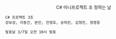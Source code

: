<center>C# 미니프로젝트 조 정하는 날</center>

    C# 프로젝트 3조
    강보성, 이동건, 본인, 진영호, 송하린, 김형진, 정영웅

    발표날 3/7일 오전 10시 발표